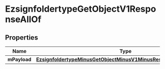 
# EzsignfoldertypeGetObjectV1ResponseAllOf

## Properties
Name | Type | Description | Notes
------------ | ------------- | ------------- | -------------
**mPayload** | [**EzsignfoldertypeMinusGetObjectMinusV1MinusResponseMinusMPayload**](EzsignfoldertypeMinusGetObjectMinusV1MinusResponseMinusMPayload.md) |  | 



